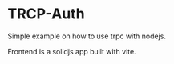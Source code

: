 # TRCP-Auth

Simple example on how to use trpc with nodejs.

Frontend is a solidjs app built with vite.
